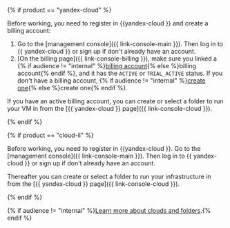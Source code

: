 {% if product == "yandex-cloud" %}

Before working, you need to register in {{yandex-cloud }} and create a billing account:

1. Go to the [management console]({{ link-console-main }}). Then log in to {{ yandex-cloud }} or sign up if don't already have an account.
1. [On the billing page]({{ link-console-billing }}), make sure you linked a {% if audience != "internal" %}[billing account](../../billing/concepts/billing-account.md){% else %}billing account{% endif %}, and it has the `ACTIVE` or `TRIAL_ACTIVE` status. If you don't have a billing account, {% if audience != "internal" %}[create one](../../billing/quickstart/index.md){% else %}create one{% endif %}.

If you have an active billing account, you can create or select a folder to run your VM in from the [{{ yandex-cloud }} page]({{ link-console-cloud }}).

{% endif %}

{% if product == "cloud-il" %}

Before working, you need to register in {{yandex-cloud }}. Go to the [management console]({{ link-console-main }}). Then log in to {{ yandex-cloud }} or sign up if don't already have an account.

Thereafter you can create or select a folder to run your infrastructure in from the [{{ yandex-cloud }} page]({{ link-console-cloud }}).

{% endif %}

{% if audience != "internal" %}[Learn more about clouds and folders](../../resource-manager/concepts/resources-hierarchy.md).{% endif %}